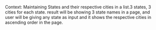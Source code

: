 Context: 
  Maintaining States and their respective cities in a list.3 states, 3 cities for each state. result will be showing 3 state names in a page, and user will be giving any state as input and it shows the respective cities in ascending order in the page.
